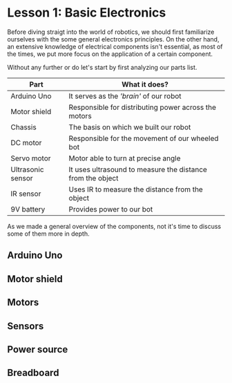 # Lesson 1: Basic Electronics



<It might be usefull to have a general introduction talking what are robots and general stuff>


Before diving straigt into the world of robotics, we should first familiarize ourselves with the some general electronics principles. On the other hand, an extensive knowledge of electrical components isn't essential, as most of the times, we put more focus on the application of a certain component.

Without any further or do let's start by first analyzing our parts list.

| Part | What it does? |
| --- | --- |
| Arduino Uno | It serves as the *'brain'* of our robot |
| Motor shield | Responsible for distributing power across the motors |
| Chassis | The basis on which we built our robot |
| DC motor | Responsible for the movement of our wheeled bot |
| Servo motor | Motor able to turn at precise angle |
| Ultrasonic sensor | It uses ultrasound to measure the distance from the object|
| IR sensor | Uses IR to measure the distance from the object |
| 9V battery | Provides power to our bot |

As we made a general overview of the components, not it's time to discuss some of them more in depth.

## Arduino Uno

## Motor shield

## Motors

## Sensors

## Power source

## Breadboard
